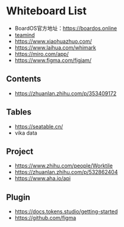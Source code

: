 # Whiteboard List

- BoardOS官方地址：https://boardos.online
- [teamind](https://www.teamind.co/)
- https://www.xiaohuazhuo.com/
- https://www.laihua.com/whimark
- https://miro.com/app/
- https://www.figma.com/figjam/

## Contents

- https://zhuanlan.zhihu.com/p/353409172


## Tables

- https://seatable.cn/
- vika data


## Project 

- https://www.zhihu.com/people/Worktile
- https://zhuanlan.zhihu.com/p/532862404
- https://www.aha.io/api


## Plugin

- https://docs.tokens.studio/getting-started
- https://github.com/figma



